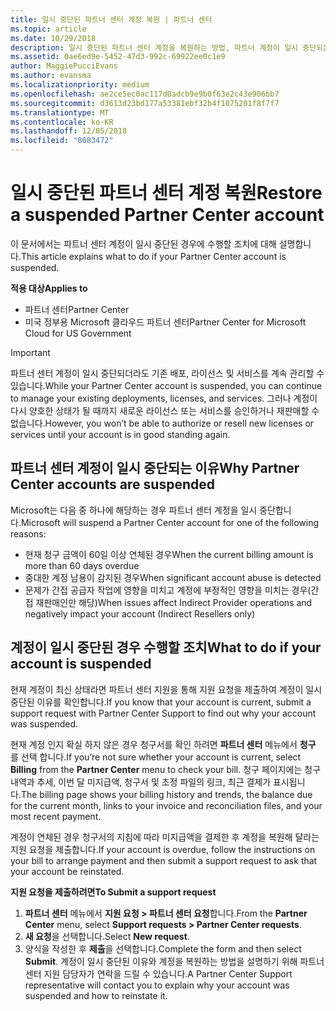 ```yaml
---
title: 일시 중단된 파트너 센터 계정 복원 | 파트너 센터
ms.topic: article
ms.date: 10/29/2018
description: 일시 중단된 파트너 센터 계정을 복원하는 방법, 파트너 계정이 일시 중단되는 이유 및 일시 중단 동안 계정을 사용하는 방법을 알아봅니다.
ms.assetid: 0ae6ed9e-5452-47d3-992c-69922ee0c1e9
author: MaggiePucciEvans
ms.author: evansma
ms.localizationpriority: medium
ms.openlocfilehash: ae2ce5ec0ac117d0adcb9e9b0f63e2c43e906bb7
ms.sourcegitcommit: d3613d23bd177a53381ebf32b4f1075201f8f7f7
ms.translationtype: MT
ms.contentlocale: ko-KR
ms.lasthandoff: 12/05/2018
ms.locfileid: "8683472"
---
```

# <a name="restore-a-suspended-partner-center-account"></a><span data-ttu-id="20e3f-103">일시 중단된 파트너 센터 계정 복원</span><span class="sxs-lookup"><span data-stu-id="20e3f-103">Restore a suspended Partner Center account</span></span>

<span data-ttu-id="20e3f-104">이 문서에서는 파트너 센터 계정이 일시 중단된 경우에 수행할 조치에 대해 설명합니다.</span><span class="sxs-lookup"><span data-stu-id="20e3f-104">This article explains what to do if your Partner Center account is suspended.</span></span>

**<span data-ttu-id="20e3f-105">적용 대상</span><span class="sxs-lookup"><span data-stu-id="20e3f-105">Applies to</span></span>**

-  <span data-ttu-id="20e3f-106">파트너 센터</span><span class="sxs-lookup"><span data-stu-id="20e3f-106">Partner Center</span></span>
-  <span data-ttu-id="20e3f-107">미국 정부용 Microsoft 클라우드 파트너 센터</span><span class="sxs-lookup"><span data-stu-id="20e3f-107">Partner Center for Microsoft Cloud for US Government</span></span>


> [!IMPORTANT]  
> <span data-ttu-id="20e3f-108">파트너 센터 계정이 일시 중단되더라도 기존 배포, 라이선스 및 서비스를 계속 관리할 수 있습니다.</span><span class="sxs-lookup"><span data-stu-id="20e3f-108">While your Partner Center account is suspended, you can continue to manage your existing deployments, licenses, and services.</span></span> <span data-ttu-id="20e3f-109">그러나 계정이 다시 양호한 상태가 될 때까지 새로운 라이선스 또는 서비스를 승인하거나 재판매할 수 없습니다.</span><span class="sxs-lookup"><span data-stu-id="20e3f-109">However, you won’t be able to authorize or resell new licenses or services until your account is in good standing again.</span></span>

## <a name="why-partner-center-accounts-are-suspended"></a><span data-ttu-id="20e3f-110">파트너 센터 계정이 일시 중단되는 이유</span><span class="sxs-lookup"><span data-stu-id="20e3f-110">Why Partner Center accounts are suspended</span></span>

<span data-ttu-id="20e3f-111">Microsoft는 다음 중 하나에 해당하는 경우 파트너 센터 계정을 일시 중단합니다.</span><span class="sxs-lookup"><span data-stu-id="20e3f-111">Microsoft will suspend a Partner Center account for one of the following reasons:</span></span>

- <span data-ttu-id="20e3f-112">현재 청구 금액이 60일 이상 연체된 경우</span><span class="sxs-lookup"><span data-stu-id="20e3f-112">When the current billing amount is more than 60 days overdue</span></span> 
- <span data-ttu-id="20e3f-113">중대한 계정 남용이 감지된 경우</span><span class="sxs-lookup"><span data-stu-id="20e3f-113">When significant account abuse is detected</span></span>
- <span data-ttu-id="20e3f-114">문제가 간접 공급자 작업에 영향을 미치고 계정에 부정적인 영향을 미치는 경우(간접 재판매인만 해당)</span><span class="sxs-lookup"><span data-stu-id="20e3f-114">When issues affect Indirect Provider operations and negatively impact your account (Indirect Resellers only)</span></span>

## <a name="what-to-do-if-your-account-is-suspended"></a><span data-ttu-id="20e3f-115">계정이 일시 중단된 경우 수행할 조치</span><span class="sxs-lookup"><span data-stu-id="20e3f-115">What to do if your account is suspended</span></span>

<span data-ttu-id="20e3f-116">현재 계정이 최신 상태라면 파트너 센터 지원을 통해 지원 요청을 제출하여 계정이 일시 중단된 이유를 확인합니다.</span><span class="sxs-lookup"><span data-stu-id="20e3f-116">If you know that your account is current, submit a support request with Partner Center Support to find out why your account was suspended.</span></span> 

<span data-ttu-id="20e3f-117">현재 계정 인지 확실 하지 않은 경우 청구서를 확인 하려면 **파트너 센터** 메뉴에서 **청구** 를 선택 합니다.</span><span class="sxs-lookup"><span data-stu-id="20e3f-117">If you’re not sure whether your account is current, select **Billing** from the **Partner Center** menu to check your bill.</span></span> <span data-ttu-id="20e3f-118">청구 페이지에는 청구 내역과 추세, 이번 달 미지급액, 청구서 및 조정 파일의 링크, 최근 결제가 표시됩니다.</span><span class="sxs-lookup"><span data-stu-id="20e3f-118">The billing page shows your billing history and trends, the balance due for the current month, links to your invoice and reconciliation files, and your most recent payment.</span></span>

<span data-ttu-id="20e3f-119">계정이 연체된 경우 청구서의 지침에 따라 미지급액을 결제한 후 계정을 복원해 달라는 지원 요청을 제출합니다.</span><span class="sxs-lookup"><span data-stu-id="20e3f-119">If your account is overdue, follow the instructions on your bill to arrange payment and then submit a support request to ask that your account be reinstated.</span></span> 

**<span data-ttu-id="20e3f-120">지원 요청을 제출하려면</span><span class="sxs-lookup"><span data-stu-id="20e3f-120">To Submit a support request</span></span>**

1.  <span data-ttu-id="20e3f-121">**파트너 센터** 메뉴에서 **지원 요청 > 파트너 센터 요청**합니다.</span><span class="sxs-lookup"><span data-stu-id="20e3f-121">From the **Partner Center** menu, select **Support requests > Partner Center requests**.</span></span>
2.  <span data-ttu-id="20e3f-122">**새 요청**을 선택합니다.</span><span class="sxs-lookup"><span data-stu-id="20e3f-122">Select **New request**.</span></span> 
3.  <span data-ttu-id="20e3f-123">양식을 작성한 후 **제출**을 선택합니다.</span><span class="sxs-lookup"><span data-stu-id="20e3f-123">Complete the form and then select **Submit**.</span></span> <span data-ttu-id="20e3f-124">계정이 일시 중단된 이유와 계정을 복원하는 방법을 설명하기 위해 파트너 센터 지원 담당자가 연락을 드릴 수 있습니다.</span><span class="sxs-lookup"><span data-stu-id="20e3f-124">A Partner Center Support representative will contact you to explain why your account was suspended and how to reinstate it.</span></span>



